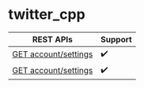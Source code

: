 # twitter_cpp

REST APIs | Support
------------ | -------------
[GET account/settings](https://dev.twitter.com/rest/reference/get/account/settings) | :heavy_check_mark:
[GET account/settings](https://dev.twitter.com/rest/reference/get/help/languages) | :heavy_check_mark:
